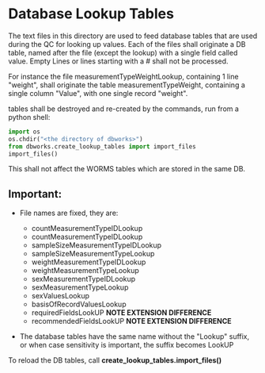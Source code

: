 # Database Lookup Tables

The text files in this directory are used to feed database tables that are used during the QC for looking up values.
Each of the files shall originate a DB table, named after the file (except the lookup) with a single field called value.
Empty Lines or lines starting with a # shall not be processed.

For instance the file measurementTypeWeightLookup, containing 1 line "weight", shall originate the table
measurementTypeWeight, containing a single column "Value", with one single record "weight".

tables shall be destroyed and re-created by the commands, run from a python shell:

```python
import os 
os.chdir("<the directory of dbworks>") 
from dbworks.create_lookup_tables import import_files
import_files()
```
This shall not affect the WORMS tables which are stored in the same DB.  

## Important:

- File names are fixed, they are:
  
    - countMeasurementTypeIDLookup
    - countMeasurementTypeIDLookup
    - sampleSizeMeasurementTypeIDLookup
    - sampleSizeMeasurementTypeLookup
    - weightMeasurementTypeIDLookup
    - weightMeasurementTypeLookup
    - sexMeasurementTypeIDLookup
    - sexMeasurementTypeLookup
    - sexValuesLookup
    - basisOfRecordValuesLookup
    - requiredFieldsLookUP **NOTE EXTENSION DIFFERENCE** 
    - recommendedFieldsLookUP **NOTE EXTENSION DIFFERENCE**

- The database tables have the same name without the "Lookup" suffix, or when case sensitivity is important, the 
  suffix becomes LookUP

To reload the DB tables, call **create_lookup_tables.import_files()**

